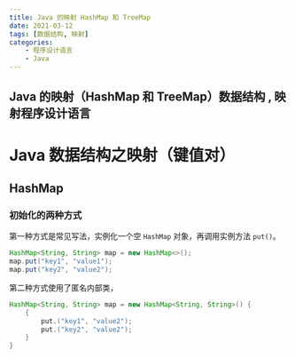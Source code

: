 ```yaml
---
title: Java 的映射 HashMap 和 TreeMap
date: 2021-03-12
tags: [数据结构, 映射]
categories: 
    - 程序设计语言
    - Java
---
```


<style>
.center {
width: auto;
display: table;
margin - left: auto;
margin - right: auto;
}
// 图片居中
img {
position: relative;
left: 50%;
transform: translateX(-50%);
}
</style>

## Java 的映射（HashMap 和 TreeMap）数据结构   , 映射程序设计语言

# Java 数据结构之映射（键值对）

## HashMap

### 初始化的两种方式

第一种方式是常见写法，实例化一个空 `HashMap` 对象，再调用实例方法 `put()`。

``` JAVA
HashMap<String, String> map = new HashMap<>();
map.put("key1", "value1");
map.put("key2", "value2");
```

第二种方式使用了匿名内部类，

``` JAVA
HashMap<String, String> map = new HashMap<String, String>() {
    {
        put.("key1", "value2");
        put.("key2", "value2");
    }
}
```

